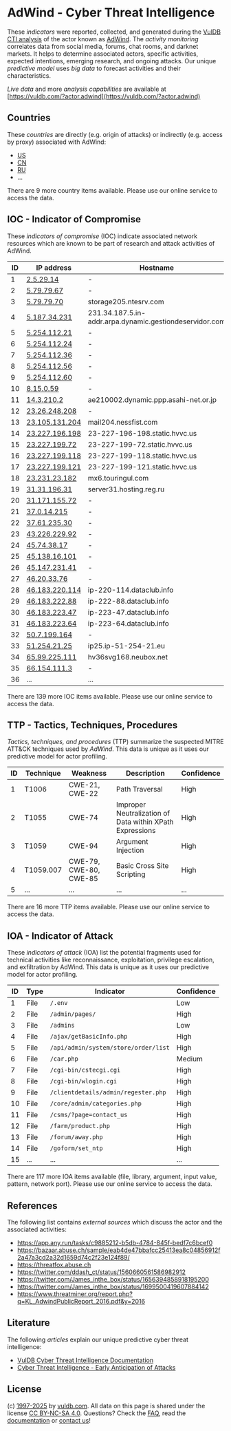 # AdWind - Cyber Threat Intelligence

These _indicators_ were reported, collected, and generated during the [VulDB CTI analysis](https://vuldb.com/?kb.cti) of the actor known as [AdWind](https://vuldb.com/?actor.adwind). The _activity monitoring_ correlates data from social media, forums, chat rooms, and darknet markets. It helps to determine associated actors, specific activities, expected intentions, emerging research, and ongoing attacks. Our unique _predictive model_ uses _big data_ to forecast activities and their characteristics.

_Live data_ and more _analysis capabilities_ are available at [https://vuldb.com/?actor.adwind](https://vuldb.com/?actor.adwind)

## Countries

These _countries_ are directly (e.g. origin of attacks) or indirectly (e.g. access by proxy) associated with AdWind:

* [US](https://vuldb.com/?country.us)
* [CN](https://vuldb.com/?country.cn)
* [RU](https://vuldb.com/?country.ru)
* ...

There are 9 more country items available. Please use our online service to access the data.

## IOC - Indicator of Compromise

These _indicators of compromise_ (IOC) indicate associated network resources which are known to be part of research and attack activities of AdWind.

ID | IP address | Hostname | Campaign | Confidence
-- | ---------- | -------- | -------- | ----------
1 | [2.5.29.14](https://vuldb.com/?ip.2.5.29.14) | - | - | High
2 | [5.79.79.67](https://vuldb.com/?ip.5.79.79.67) | - | - | High
3 | [5.79.79.70](https://vuldb.com/?ip.5.79.79.70) | storage205.ntesrv.com | - | High
4 | [5.187.34.231](https://vuldb.com/?ip.5.187.34.231) | 231.34.187.5.in-addr.arpa.dynamic.gestiondeservidor.com | - | High
5 | [5.254.112.21](https://vuldb.com/?ip.5.254.112.21) | - | - | High
6 | [5.254.112.24](https://vuldb.com/?ip.5.254.112.24) | - | - | High
7 | [5.254.112.36](https://vuldb.com/?ip.5.254.112.36) | - | - | High
8 | [5.254.112.56](https://vuldb.com/?ip.5.254.112.56) | - | - | High
9 | [5.254.112.60](https://vuldb.com/?ip.5.254.112.60) | - | - | High
10 | [8.15.0.59](https://vuldb.com/?ip.8.15.0.59) | - | - | High
11 | [14.3.210.2](https://vuldb.com/?ip.14.3.210.2) | ae210002.dynamic.ppp.asahi-net.or.jp | - | High
12 | [23.26.248.208](https://vuldb.com/?ip.23.26.248.208) | - | - | High
13 | [23.105.131.204](https://vuldb.com/?ip.23.105.131.204) | mail204.nessfist.com | - | High
14 | [23.227.196.198](https://vuldb.com/?ip.23.227.196.198) | 23-227-196-198.static.hvvc.us | - | High
15 | [23.227.199.72](https://vuldb.com/?ip.23.227.199.72) | 23-227-199-72.static.hvvc.us | - | High
16 | [23.227.199.118](https://vuldb.com/?ip.23.227.199.118) | 23-227-199-118.static.hvvc.us | - | High
17 | [23.227.199.121](https://vuldb.com/?ip.23.227.199.121) | 23-227-199-121.static.hvvc.us | - | High
18 | [23.231.23.182](https://vuldb.com/?ip.23.231.23.182) | mx6.touringul.com | - | High
19 | [31.31.196.31](https://vuldb.com/?ip.31.31.196.31) | server31.hosting.reg.ru | - | High
20 | [31.171.155.72](https://vuldb.com/?ip.31.171.155.72) | - | - | High
21 | [37.0.14.215](https://vuldb.com/?ip.37.0.14.215) | - | - | High
22 | [37.61.235.30](https://vuldb.com/?ip.37.61.235.30) | - | - | High
23 | [43.226.229.92](https://vuldb.com/?ip.43.226.229.92) | - | - | High
24 | [45.74.38.17](https://vuldb.com/?ip.45.74.38.17) | - | - | High
25 | [45.138.16.101](https://vuldb.com/?ip.45.138.16.101) | - | - | High
26 | [45.147.231.41](https://vuldb.com/?ip.45.147.231.41) | - | - | High
27 | [46.20.33.76](https://vuldb.com/?ip.46.20.33.76) | - | - | High
28 | [46.183.220.114](https://vuldb.com/?ip.46.183.220.114) | ip-220-114.dataclub.info | - | High
29 | [46.183.222.88](https://vuldb.com/?ip.46.183.222.88) | ip-222-88.dataclub.info | - | High
30 | [46.183.223.47](https://vuldb.com/?ip.46.183.223.47) | ip-223-47.dataclub.info | - | High
31 | [46.183.223.64](https://vuldb.com/?ip.46.183.223.64) | ip-223-64.dataclub.info | - | High
32 | [50.7.199.164](https://vuldb.com/?ip.50.7.199.164) | - | - | High
33 | [51.254.21.25](https://vuldb.com/?ip.51.254.21.25) | ip25.ip-51-254-21.eu | - | High
34 | [65.99.225.111](https://vuldb.com/?ip.65.99.225.111) | hv36svg168.neubox.net | - | High
35 | [66.154.111.3](https://vuldb.com/?ip.66.154.111.3) | - | - | High
36 | ... | ... | ... | ...

There are 139 more IOC items available. Please use our online service to access the data.

## TTP - Tactics, Techniques, Procedures

_Tactics, techniques, and procedures_ (TTP) summarize the suspected MITRE ATT&CK techniques used by _AdWind_. This data is unique as it uses our predictive model for actor profiling.

ID | Technique | Weakness | Description | Confidence
-- | --------- | -------- | ----------- | ----------
1 | T1006 | CWE-21, CWE-22 | Path Traversal | High
2 | T1055 | CWE-74 | Improper Neutralization of Data within XPath Expressions | High
3 | T1059 | CWE-94 | Argument Injection | High
4 | T1059.007 | CWE-79, CWE-80, CWE-85 | Basic Cross Site Scripting | High
5 | ... | ... | ... | ...

There are 16 more TTP items available. Please use our online service to access the data.

## IOA - Indicator of Attack

These _indicators of attack_ (IOA) list the potential fragments used for technical activities like reconnaissance, exploitation, privilege escalation, and exfiltration by AdWind. This data is unique as it uses our predictive model for actor profiling.

ID | Type | Indicator | Confidence
-- | ---- | --------- | ----------
1 | File | `/.env` | Low
2 | File | `/admin/pages/` | High
3 | File | `/admins` | Low
4 | File | `/ajax/getBasicInfo.php` | High
5 | File | `/api/admin/system/store/order/list` | High
6 | File | `/car.php` | Medium
7 | File | `/cgi-bin/cstecgi.cgi` | High
8 | File | `/cgi-bin/wlogin.cgi` | High
9 | File | `/clientdetails/admin/regester.php` | High
10 | File | `/core/admin/categories.php` | High
11 | File | `/csms/?page=contact_us` | High
12 | File | `/farm/product.php` | High
13 | File | `/forum/away.php` | High
14 | File | `/goform/set_ntp` | High
15 | ... | ... | ...

There are 117 more IOA items available (file, library, argument, input value, pattern, network port). Please use our online service to access the data.

## References

The following list contains _external sources_ which discuss the actor and the associated activities:

* https://app.any.run/tasks/c9885212-b5db-4784-845f-bedf7c6bcef0
* https://bazaar.abuse.ch/sample/eab4de47bbafcc25413ea8c04856912f2a47a3cd2a32d1659d74c2f23e124f89/
* https://threatfox.abuse.ch
* https://twitter.com/ddash_ct/status/1560660561586982912
* https://twitter.com/James_inthe_box/status/1656394858918195200
* https://twitter.com/James_inthe_box/status/1699500419607884142
* https://www.threatminer.org/report.php?q=KL_AdwindPublicReport_2016.pdf&y=2016

## Literature

The following _articles_ explain our unique predictive cyber threat intelligence:

* [VulDB Cyber Threat Intelligence Documentation](https://vuldb.com/?kb.cti)
* [Cyber Threat Intelligence - Early Anticipation of Attacks](https://www.scip.ch/en/?labs.20201022)

## License

(c) [1997-2025](https://vuldb.com/?kb.changelog) by [vuldb.com](https://vuldb.com/?kb.about). All data on this page is shared under the license [CC BY-NC-SA 4.0](https://creativecommons.org/licenses/by-nc-sa/4.0/). Questions? Check the [FAQ](https://vuldb.com/?kb.faq), read the [documentation](https://vuldb.com/?kb) or [contact us](https://vuldb.com/?contact)!
